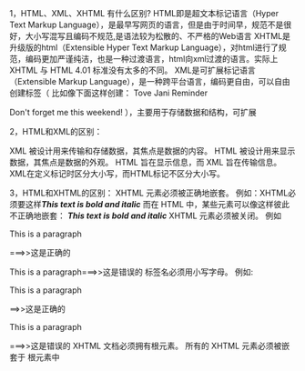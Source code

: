 1，HTML、XML、XHTML 有什么区别?
HTML即是超文本标记语言（Hyper Text Markup Language），是最早写网页的语言，但是由于时间早，规范不是很好，大小写混写且编码不规范,是语法较为松散的、不严格的Web语言
XHTML是升级版的html（Extensible Hyper Text Markup Language），对html进行了规范，编码更加严谨纯洁，也是一种过渡语言，html向xml过渡的语言。实际上XHTML 与 HTML 4.01 标准没有太多的不同。
XML是可扩展标记语言（Extensible Markup Language），是一种跨平台语言，编码更自由，可以自由创建标签（
比如像下面这样创建：
<note>
<to>Tove</to>
<from>Jani</from>
<heading>Reminder</heading>
<body>Don't forget me this weekend!</body>
</note>
），主要用于存储数据和结构，可扩展

2，HTML和XML的区别：

XML 被设计用来传输和存储数据，其焦点是数据的内容。
HTML 被设计用来显示数据，其焦点是数据的外观。
HTML 旨在显示信息，而 XML 旨在传输信息。
XML在定义标记时区分大小写，而HTML标记不区分大小写。

3，HTML和XHTML的区别：
XHTML 元素必须被正确地嵌套。
例如：XHTML必须要这样<b><i>This text is bold and italic</i></b>
而在 HTML 中，某些元素可以像这样彼此不正确地嵌套：
<b><i>This text is bold and italic</b></i>
XHTML 元素必须被关闭。
例如<p>This is a paragraph</p>===>>这是正确的
<p>This is a paragraph===>>这是错误的
标签名必须用小写字母。
例如: <p>This is a paragraph</p>==>>这是正确的
<P>This is a paragraph</P>===>>这是错误的
XHTML 文档必须拥有根元素。
所有的 XHTML 元素必须被嵌套于 <html> 根元素中